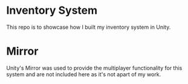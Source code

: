 # Inventory System
This repo is to showcase how I built my inventory system in Unity.

# Mirror
Unity's Mirror was used to provide the multiplayer functionality for this system and are not included here as it's not apart of my work.
